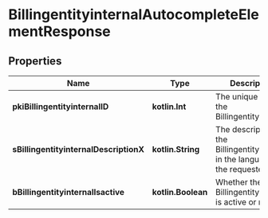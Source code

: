 
# BillingentityinternalAutocompleteElementResponse

## Properties
Name | Type | Description | Notes
------------ | ------------- | ------------- | -------------
**pkiBillingentityinternalID** | **kotlin.Int** | The unique ID of the Billingentityinternal. | 
**sBillingentityinternalDescriptionX** | **kotlin.String** | The description of the Billingentityinternal in the language of the requester | 
**bBillingentityinternalIsactive** | **kotlin.Boolean** | Whether the Billingentityinternal is active or not | 



